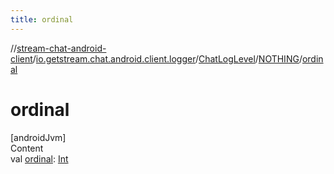 ```yaml
---
title: ordinal
---
```

//[stream-chat-android-client](../../../../index.md)/[io.getstream.chat.android.client.logger](../../index.md)/[ChatLogLevel](../index.md)/[NOTHING](index.md)/[ordinal](ordinal.md)



# ordinal  
[androidJvm]  
Content  
val [ordinal](ordinal.md): [Int](https://kotlinlang.org/api/latest/jvm/stdlib/kotlin/-int/index.html)  



